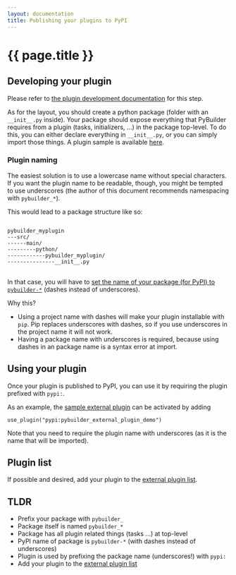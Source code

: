 ```yaml
---
layout: documentation
title: Publishing your plugins to PyPI
---
```


# {{ page.title }}

## Developing your plugin
Please refer to [the plugin development documentation](/documentation/writing-plugins.html) for this step.

As for the layout, you should create a python package (folder with an `__init__.py` inside). Your package should expose everything that PyBuilder requires from a plugin (tasks, initializers, ...) in the package top-level.
To do this, you can either declare everything in `__init__.py`, or you can simply import those things.
A plugin sample is available [here](https://github.com/pybuilder/pybuilder/tree/master/samples/pybuilder_external_plugin_demo).

### Plugin naming
The easiest solution is to use a lowercase name without special characters.
If you want the plugin name to be readable, though, you might be tempted to use underscores (the author of this document recommends namespacing with `pybuilder_*`).

This would lead to a package structure like so:

<pre>
<code>
pybuilder_myplugin
---src/
------main/
---------python/
------------pybuilder_myplugin/
---------------__init__.py
</code>
</pre>

In that case, you will have to [set the name of your package (for PyPI) to `pybuilder-*`](https://github.com/pybuilder/pybuilder/blob/master/samples/pybuilder_external_plugin_demo/build.py#L11) (dashes instead of underscores).

Why this?

  * Using a project name with dashes will make your plugin installable with `pip`. Pip replaces underscores with dashes, so if you use underscores in the project name it will not work.
  * Having a package name with underscores is required, because using dashes in an package name is a syntax error at import.

## Using your plugin
Once your plugin is published to PyPI, you can use it by requiring the plugin prefixed with `pypi:`.

As an example, the [sample external plugin](https://github.com/pybuilder/pybuilder/blob/master/samples/pybuilder_external_plugin_demo) can be activated by adding 

```
use_plugin("pypi:pybuilder_external_plugin_demo")
```

Note that you need to require the plugin name with underscores (as it is the name that will be imported).

## Plugin list
If possible and desired, add your plugin to the [external plugin list](https://github.com/pybuilder/pybuilder.github.io/tree/master/documentation/external-plugin-list.md).

## TLDR
  * Prefix your package with `pybuilder_`
  * Package itself is named `pybuilder_*`
  * Package has all plugin related things (tasks ...) at top-level
  * PyPI name of package is `pybuilder-*` (with dashes instead of underscores)
  * Plugin is used by prefixing the package name (underscores!) with `pypi:`
  * Add your plugin to the [external plugin list](https://github.com/pybuilder/pybuilder.github.io/tree/master/documentation/external-plugin-list.md)
